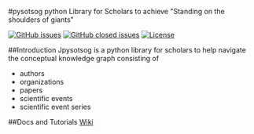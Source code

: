 #pysotsog
python Library for Scholars to achieve "Standing on the shoulders of giants"

[![GitHub issues](https://img.shields.io/github/issues/WolfgangFahl/pysotsog.svg)](https://github.com/WolfgangFahl/pysotsog/issues)
[![GitHub closed issues](https://img.shields.io/github/issues-closed/WolfgangFahl/pysotsog.svg)](https://github.com/WolfgangFahl/pysotsog/issues/?q=is%3Aissue+is%3Aclosed)
[![License](https://img.shields.io/github/license/WolfgangFahl/pysotsog.svg)](https://www.apache.org/licenses/LICENSE-2.0)

##Introduction
Jpysotsog is a python library for scholars to help navigate the conceptual knowledge graph consisting of

- authors
- organizations
- papers
- scientific events
- scientific event series

##Docs and Tutorials
[Wiki](https://wiki.bitplan.com/index.php/Pysotsog)
